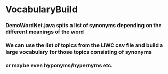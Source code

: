 # VocabularyBuild

### DemoWordNet.java spits a list of synonyms depending on the different meanings of the word

### We can use the list of topics from the LIWC csv file and build a large vocabulary for those topics consisting of synonyms 
### or maybe even hyponyms/hypernyms etc.
